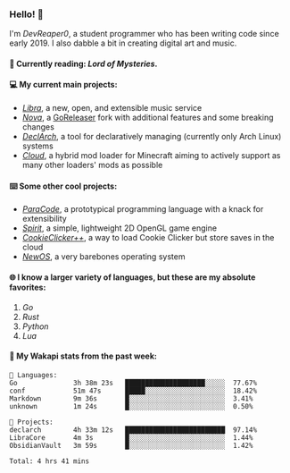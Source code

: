 ### Hello! 👋

I'm _DevReaper0_, a student programmer who has been writing code since early 2019. I also dabble a bit in creating digital art and music.

#### 📖 Currently reading: *Lord of Mysteries*.

#### 💻 My current main projects:

-   _[Libra](https://github.com/LibraMusic)_, a new, open, and extensible music service
-   _[Nova](https://github.com/LibraMusic/Nova)_, a [GoReleaser](https://github.com/goreleaser/goreleaser) fork with additional features and some breaking changes
-   _[DeclArch](https://github.com/DevReaper0/declarch)_, a tool for declaratively managing (currently only Arch Linux) systems
-   _[Cloud](https://github.com/CloudLoaderMC/CloudLoader)_, a hybrid mod loader for Minecraft aiming to actively support as many other loaders' mods as possible

#### ⌨️ Some other cool projects:

-   _[ParaCode](https://github.com/ParaCodeLang/ParaCode)_, a prototypical programming language with a knack for extensibility
-   _[Spirit](https://gitlab.com/DevReaper0/SpiritEngine)_, a simple, lightweight 2D OpenGL game engine
-   _[CookieClicker++](https://github.com/DevReaper0/CookieClickerPlusPlus)_, a way to load Cookie Clicker but store saves in the cloud
-   _[NewOS](https://github.com/DevReaper0/NewOS)_, a very barebones operating system

#### 🌐 I know a larger variety of languages, but these are my absolute favorites:

1. _Go_
2. _Rust_
3. _Python_
4. _Lua_

#### 📡 My Wakapi stats from the past week:

```text
💾 Languages:
Go              3h 38m 23s   ████████████████████░░░░░  77.67%
conf            51m 47s      █████░░░░░░░░░░░░░░░░░░░░  18.42%
Markdown        9m 36s       █░░░░░░░░░░░░░░░░░░░░░░░░  3.41%
unknown         1m 24s       █░░░░░░░░░░░░░░░░░░░░░░░░  0.50%

💼 Projects:
declarch        4h 33m 12s   █████████████████████████  97.14%
LibraCore       4m 3s        █░░░░░░░░░░░░░░░░░░░░░░░░  1.44%
ObsidianVault   3m 59s       █░░░░░░░░░░░░░░░░░░░░░░░░  1.42%

Total: 4 hrs 41 mins
```
